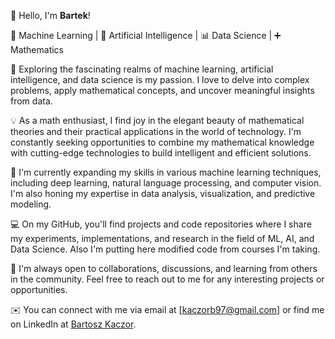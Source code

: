 👋 Hello, I'm **Bartek**!

🧠 Machine Learning | 🤖 Artificial Intelligence | 📊 Data Science | ➕ Mathematics

🔭 Exploring the fascinating realms of machine learning, artificial intelligence, and data science is my passion. 
    I love to delve into complex problems, apply mathematical concepts, and uncover meaningful insights from data.

💡 As a math enthusiast, I find joy in the elegant beauty of mathematical theories and their practical applications in the world of technology. 
    I'm constantly seeking opportunities to combine my mathematical knowledge with cutting-edge technologies to build intelligent and efficient solutions.

🌱 I'm currently expanding my skills in various machine learning techniques, including deep learning, natural language processing, and computer vision. 
    I'm also honing my expertise in data analysis, visualization, and predictive modeling.

💻 On my GitHub, you'll find projects and code repositories where I share my experiments, implementations, and research in the field of ML, AI, and Data Science. 
    Also I'm putting here modified code from courses I'm taking.
    
🤝 I'm always open to collaborations, discussions, and learning from others in the community. Feel free to reach out to me for any interesting projects or opportunities.

✉️ You can connect with me via email at [kaczorb97@gmail.com] or find me on LinkedIn at [Bartosz Kaczor](https://www.linkedin.com/in/bartosz-kaczor-579098242).



